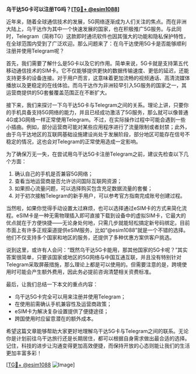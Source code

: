 **乌干达5G卡可以注册TG吗？[[TG💪+ @esim1088](https://t.me/s/esim1088)]**

近年来，随着全球通信技术的发展，5G网络逐渐成为人们关注的焦点。而在非洲大陆上，乌干达作为其中一个快速发展的国家，也在积极推广5G服务。与此同时，Telegram（简称TG）这款即时通讯软件也因其强大的功能和隐私保护特性，在全球范围内受到了广泛欢迎。那么问题来了：在乌干达使用5G卡是否能够顺利注册并使用Telegram呢？

首先，我们需要了解什么是5G卡以及它的作用。简单来说，5G卡就是支持第五代移动通信技术的SIM卡。它不仅能够提供更快的数据传输速度、更低的延迟，还能支持更多的设备连接。对于用户而言，这意味着更加流畅的视频通话、高清流媒体播放以及更稳定的在线体验。而乌干达作为非洲较早引入5G服务的国家之一，其运营商提供的5G套餐覆盖范围正在不断扩大。

接下来，我们来探讨一下乌干达5G卡与Telegram之间的关系。理论上讲，只要你的手机具备支持5G网络的能力，并且已经成功激活了5G服务，那么就可以像普通4G或3G网络一样正常使用Telegram。不过，在实际操作过程中可能会遇到一些小插曲。例如，部分运营商可能对某些应用程序进行了流量限制或者封禁；此外，由于乌干达地区的互联网基础设施建设尚处于发展阶段，部分地区可能存在信号不稳定的情况，这也会对Telegram的正常使用造成一定影响。

为了确保万无一失，在尝试用乌干达5G卡注册Telegram之前，建议先检查以下几个方面：
1. 确认自己的手机是否兼容5G网络；
2. 查看当地运营商是否允许访问国际互联网资源；
3. 如果担心流量问题，可以选择购买包含充足数据流量的套餐；
4. 对于初次接触Telegram的新手用户，可以参考官方指南完成账号创建过程。

当然啦，如果你觉得手动设置太过麻烦，也可以选择通过eSIM卡的方式来简化流程。eSIM卡是一种无需物理插入即可直接下载到设备中的虚拟SIM卡，它最大的优点就在于方便快捷——无论身处何地，只需几步就能轻松搞定新号码绑定。目前市面上有许多正规渠道提供eSIM服务，比如“@esim1088”就是一个不错的选择。他们不仅支持多个国家和地区的服务，还提供了多种优惠方案供客户挑选。

说到这里，或许有人会问：“既然乌干达5G卡能用，那其他国家的5G卡呢？”其实答案很简单，只要该国家或地区的5G网络与中国互通互联，并且没有特别针对Telegram采取屏蔽措施，那么理论上都是可以使用的。但需要注意的是，跨境使用时可能会产生额外费用，因此务必提前咨询清楚相关资费标准。

最后，让我们总结一下本文的重点内容：
- 乌干达5G卡完全可以用来注册并使用Telegram；
- 在使用前需确认手机兼容性及运营商政策；
- eSIM卡为解决复杂设置提供了便捷途径；
- 跨国使用时应留意潜在的额外成本。

希望这篇文章能够帮助大家更好地理解乌干达5G卡与Telegram之间的联系。无论你是计划前往乌干达旅行还是长期居住，都可以根据自身需求做出最合适的选择。记住，科技的进步让沟通变得更加高效便捷，而保持开放的心态则能让我们的生活更加丰富多彩！

[[TG💪+ @esim1088](https://t.me/s/esim1088) ![Image](https://i.postimg.cc/4NQfJmqS/Snipaste-2025-05-13-00-14-12.png)]